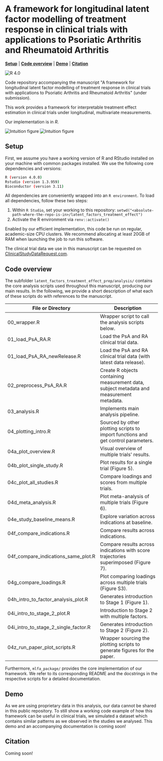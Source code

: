 # A framework for longitudinal latent factor modelling of treatment response in clinical trials with applications to Psoriatic Arthritis and Rheumatoid Arthritis

  **[Setup](#installation)**
| **[Code overview](#code)**
| **[Demo](#demo)**
| **[Citation](#citation)**

![R 4.0](https://img.shields.io/static/v1?label=R&message=%3E=4.0&color=Blue)

Code repository accompanying the manuscript "A framework for longitudinal latent factor modelling of treatment response in clinical trials with applications to Psoriatic Arthritis and Rheumatoid Arthritis" (under submission).

This work provides a framework for interpretable treatment effect estimation in clinical trials under longitudinal, multivariate measurements. 

Our implementation is in *R*.

![Intuition figure](graphics/intro_to_stage_1.jpg)
![Intuition figure](graphics/intro_to_stage_2.jpg)


## Setup

First, we assume you have a working version of R and RStudio installed on your machine with common packages installed. We use the following core dependencies and versions: 

```bash
R (version 4.0.0)
Rstudio (version 1.3.959)
Bioconductor (version 3.11)
```

All dependencies are conveniently wrapped into an `R environment`. 
To load all dependencies, follow these two steps: 

1. Within `R Studio`, set your working to this repository: `setwd("<absolute-path-where-the-repo-is-in>/latent_factors_treatment_effect")`
2. Activate the R environment via `renv::activate()`

Enabled by our efficient implementation, this code be run on regular, academic-size CPU clusters.
We recommend allocating at least 20GB of RAM when launching the job to run this software.

The clinical trial data we use in this manuscript can be requested on [ClinicalStudyDataRequest.com](ClinicalStudyDataRequest.com).




## Code overview

The subfolder `latent_factors_treatment_effect_prep/analysis/` contains the core analysis scripts used throughout this manuscript, producing our main results. 
In the following, we provide a short description of what each of these scripts do with references to the manuscript.


| File or Directory      | Description |
| ----------- | ----------- |
| 00_wrapper.R | Wrapper script to call the analysis scripts below. | 
| 01_load_PsA_RA.R | Load the PsA and RA clinical trial data. |
| 01_load_PsA_RA_newRelease.R | Load the PsA and RA clinical trial data (with latest data release). |
| 02_preprocess_PsA_RA.R | Create R objects containing measurement data, subject metadata and measurement metadata. |
| 03_analysis.R | Implements main analysis pipeline. |
| 04_plotting_intro.R | Sourced by other plotting scripts to import functions and get control parameters. |
| 04a_plot_overview.R | Visual overview of multiple trials' results. |
| 04b_plot_single_study.R | Plot results for a single trial (Figure 5). |
| 04c_plot_all_studies.R | Compare loadings and scores from multiple trials. |
| 04d_meta_analysis.R | Plot meta-analysis of multiple trials (Figure 6). |
| 04e_study_baseline_means.R | Explore variation across indications at baseline. |
| 04f_compare_indications.R | Compare results across indications. |
| 04f_compare_indications_same_plot.R | Compare results across indications with score trajectories superimposed (Figure 7). |
| 04g_compare_loadings.R | Plot comparing loadings across multiple trials (Figure S3).|
| 04h_intro_to_factor_analysis_plot.R | Generates introduction to Stage 1 (Figure 1). |
| 04i_intro_to_stage_2_plot.R | Introduction to Stage 2 with multiple factors. |
| 04i_intro_to_stage_2_single_factor.R | Generates introduction to Stage 2 (Figure 2). |
| 04z_run_paper_plot_scripts.R | Wrapper sourcing the plotting scripts to generate figures for the paper. |


Furthermore, `mlfa_package/` provides the core implementation of our framework. 
We refer to its corresponding README and the docstrings in the respective scripts for a detailed documentation.


## Demo

As we are using proprietary data in this analysis, our data cannot be shared in this public repository.
To still show a working code example of how this framework can be useful in clinical trials, we simulated a dataset which contains similar patterns as we observed in the studies we analysed.
This demo and an accompanying documentation is coming soon!


## Citation

Coming soon!

